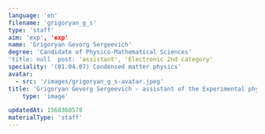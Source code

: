 ```yaml
---
language: 'en'
filename: 'grigoryan_g_s'
type: 'staff'
aim: 'exp', 'exp'
name: 'Grigoryan Gevorg Sergeevich'
degree: 'Candidate of Physico-Mathematical Sciences'
'title: null  post: 'assistant', 'Electronic 2nd category'
speciality: '(01.04.07) Condensed matter physics'
avatar:
  - src: '/images/grigoryan_g_s-avatar.jpeg'
title: 'Grigoryan Gevorg Sergeevich - assistant of the Experimental physics Department'
    type: 'image'

updatedAt: 1568360578
materialType: 'staff'
---
```


